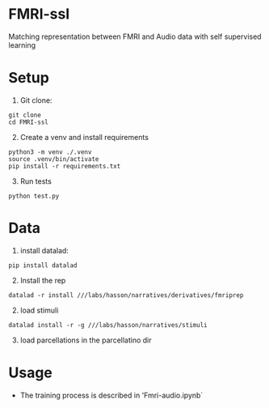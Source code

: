 # FMRI-ssl
Matching representation between FMRI and Audio data with self supervised learning
# Setup 
1. Git clone:
```
git clone 
cd FMRI-ssl
```
2. Create a venv and install requirements 
```
python3 -m venv ./.venv
source .venv/bin/activate
pip install -r requirements.txt
```
3. Run tests
````
python test.py
````
# Data
1. install datalad:
````
pip install datalad
````
2. Install the rep
````
datalad -r install ///labs/hasson/narratives/derivatives/fmriprep
````
2. load stimuli
````
datalad install -r -g ///labs/hasson/narratives/stimuli
````
3. load parcellations in the parcellatino dir
# Usage
-  The training process is described in 'Fmri-audio.ipynb`
